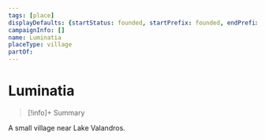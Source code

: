 ```yaml
---
tags: [place]
displayDefaults: {startStatus: founded, startPrefix: founded, endPrefix: destroyed, endStatus: destroyed}
campaignInfo: []
name: Luminatia
placeType: village
partOf:
---
```

# Luminatia
>[!info]+ Summary


A small village near Lake Valandros.